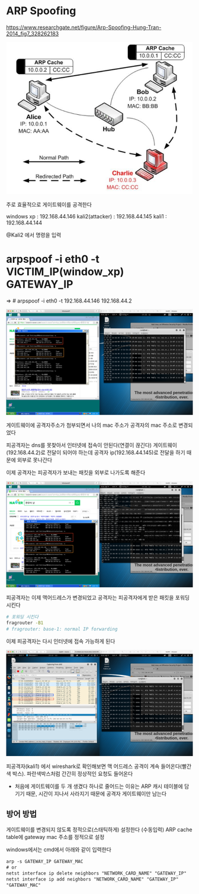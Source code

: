 # ARP Spoofing

<https://www.researchgate.net/figure/Arp-Spoofing-Hung-Tran-2014_fig7_328262183>

![arp_spoofing](./imgs/arpspoofing.png)

주로 효율적으로 게이트웨이를 공격한다

windows xp : 192.168.44.146
kali2(attacker) : 192.168.44.145
kali1 : 192.168.44.144

@Kali2 에서 명령을 입력

# arpspoof -i eth0 -t VICTIM_IP(window_xp) GATEWAY_IP

⇒ # arpspoof -i eth0 -t 192.168.44.146 192.168.44.2

![arpspoofing](./imgs/arpspoofingtest.png)

게이트웨이에 공격자주소가 첨부되면서
나의 mac 주소가 공격자의 mac 주소로 변경되었다

피공격자는 dns를 못찾아서 인터넷에 접속이 안된다(연결이 끊긴다)
게이트웨이(192.168.44.2)로 전달이 되어야 하는데 공격자 ip(192.168.44.145)로 전달을 하기 때문에 외부로 못나간다

이제 공격자는 피공격자가 보내는 패킷을 외부로 나가도록 해준다

![arpspoofing](./imgs/arpspoofingtest1.png)

피공격자는 이제 맥어드레스가 변경되었고
공격자는 피공격자에게 받은 패킷을 포워딩시킨다

```bash
# 포워딩 시킨다
fragrouter -B1
# fragrouter: base-1: normal IP forwarding
```

이제 피공격자는 다시 인터넷에 접속 가능하게 된다

![arpspoofing2](./imgs/arpspoofing2.png)

피공격자(kali1) 에서 wireshark로 확인해보면 맥 어드레스 공격이 계속 들어온다(빨간색 박스). 파란색박스처럼 간간히 정상적인 요청도 들어온다

- 처음에 게이트웨이를 두 개 생겼다 하나로 줄어드는 이유는 ARP 캐시 테이블에 담기기 때문, 시간이 지나서 사라지기 때문에 공격자 게이트웨이만 남는다

## 방어 방법

게이트웨이를 변경되지 않도록 정적으로(스태틱하게) 설정한다 (수동입력)
ARP cache table에 gateway mac 주소를 정적으로 설정

windows에서는 cmd에서 아래와 같이 입력한다

```
arp -s GATEWAY_IP GATEWAY_MAC
# or
netst interface ip delete neighbors "NETWORK_CARD_NAME" "GATEWAY_IP"
netst interface ip add neighbors "NETWORK_CARD_NAME" "GATEWAY_IP" "GATEWAY_MAC"
```

